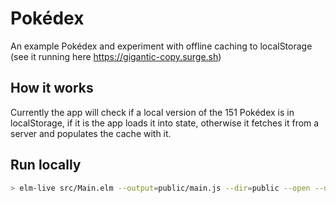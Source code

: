 # Pokédex

An example Pokédex and experiment with offline caching to localStorage (see it running here https://gigantic-copy.surge.sh)

## How it works

Currently the app will check if a local version of the 151 Pokédex is in localStorage, if it is the app loads it into state, otherwise it fetches it from a server and populates the cache with it.

## Run locally

```sh
> elm-live src/Main.elm --output=public/main.js --dir=public --open --debug --pushstate
```
